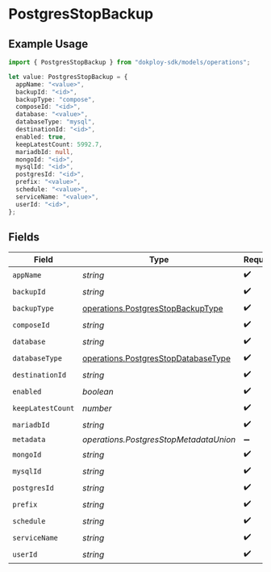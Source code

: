 # PostgresStopBackup

## Example Usage

```typescript
import { PostgresStopBackup } from "dokploy-sdk/models/operations";

let value: PostgresStopBackup = {
  appName: "<value>",
  backupId: "<id>",
  backupType: "compose",
  composeId: "<id>",
  database: "<value>",
  databaseType: "mysql",
  destinationId: "<id>",
  enabled: true,
  keepLatestCount: 5992.7,
  mariadbId: null,
  mongoId: "<id>",
  mysqlId: "<id>",
  postgresId: "<id>",
  prefix: "<value>",
  schedule: "<value>",
  serviceName: "<value>",
  userId: "<id>",
};
```

## Fields

| Field                                                                                      | Type                                                                                       | Required                                                                                   | Description                                                                                |
| ------------------------------------------------------------------------------------------ | ------------------------------------------------------------------------------------------ | ------------------------------------------------------------------------------------------ | ------------------------------------------------------------------------------------------ |
| `appName`                                                                                  | *string*                                                                                   | :heavy_check_mark:                                                                         | N/A                                                                                        |
| `backupId`                                                                                 | *string*                                                                                   | :heavy_check_mark:                                                                         | N/A                                                                                        |
| `backupType`                                                                               | [operations.PostgresStopBackupType](../../models/operations/postgresstopbackuptype.md)     | :heavy_check_mark:                                                                         | N/A                                                                                        |
| `composeId`                                                                                | *string*                                                                                   | :heavy_check_mark:                                                                         | N/A                                                                                        |
| `database`                                                                                 | *string*                                                                                   | :heavy_check_mark:                                                                         | N/A                                                                                        |
| `databaseType`                                                                             | [operations.PostgresStopDatabaseType](../../models/operations/postgresstopdatabasetype.md) | :heavy_check_mark:                                                                         | N/A                                                                                        |
| `destinationId`                                                                            | *string*                                                                                   | :heavy_check_mark:                                                                         | N/A                                                                                        |
| `enabled`                                                                                  | *boolean*                                                                                  | :heavy_check_mark:                                                                         | N/A                                                                                        |
| `keepLatestCount`                                                                          | *number*                                                                                   | :heavy_check_mark:                                                                         | N/A                                                                                        |
| `mariadbId`                                                                                | *string*                                                                                   | :heavy_check_mark:                                                                         | N/A                                                                                        |
| `metadata`                                                                                 | *operations.PostgresStopMetadataUnion*                                                     | :heavy_minus_sign:                                                                         | N/A                                                                                        |
| `mongoId`                                                                                  | *string*                                                                                   | :heavy_check_mark:                                                                         | N/A                                                                                        |
| `mysqlId`                                                                                  | *string*                                                                                   | :heavy_check_mark:                                                                         | N/A                                                                                        |
| `postgresId`                                                                               | *string*                                                                                   | :heavy_check_mark:                                                                         | N/A                                                                                        |
| `prefix`                                                                                   | *string*                                                                                   | :heavy_check_mark:                                                                         | N/A                                                                                        |
| `schedule`                                                                                 | *string*                                                                                   | :heavy_check_mark:                                                                         | N/A                                                                                        |
| `serviceName`                                                                              | *string*                                                                                   | :heavy_check_mark:                                                                         | N/A                                                                                        |
| `userId`                                                                                   | *string*                                                                                   | :heavy_check_mark:                                                                         | N/A                                                                                        |